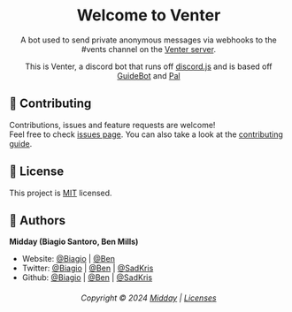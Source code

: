 <h1 align="center">Welcome to Venter</h1>
<p align="center"> A bot used to send private anonymous messages via webhooks to the #vents channel on the <a href="https://discord.com/invite/EBTkQHg">Venter server</a>.</p>

<p align="center">This is Venter, a discord bot that runs off <a href="https://github.com/hydrabolt/discord.js/">discord.js</a> and is based off <a href="https://github.com/AnIdiotsGuide/guidebot">GuideBot</a> and <a href="https://github.com/MiddayClouds/pal">Pal</a></p>

## 🤝 Contributing

Contributions, issues and feature requests are welcome!<br />Feel free to check [issues page](https://github.com/MiddayClouds/venter/issues). You can also take a look at the [contributing guide](https://github.com/MiddayClouds/venter/blob/master/CONTRIBUTING.md).

## 📝 License

This project is [MIT](https://github.com/MiddayClouds/venter/blob/master/LICENSE) licensed.

## 👤 Authors

**Midday (Biagio Santoro, Ben Mills)**

* Website: [@Biagio](https://biagi.ooo) | [@Ben](https://benmills-co.github.io)
* Twitter: [@Biagio](https://twitter.com/badgesir) | [@Ben](https://twitter.com/BenMillsco) | [@SadKris](https://twitter.com/Sad_Kris_)
* Github: [@Biagio](https://github.com/biagios) | [@Ben](https://github.com/benmills-co) | [@SadKris](https://github.com/sadkris)

<h6 align="center">
Copyright © 2024 <a href="https://github.com/MiddayClouds">Midday</a> | <a href="https://app.fossa.com/reports/d2cfbea5-30d0-4e12-bdb8-cac19db33d29">Licenses</a>
<br/></h6>
